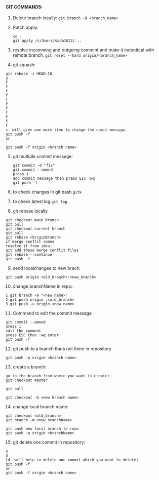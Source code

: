 #### GIT COMMANDS:

1. Delete branch locally:
   ```git branch -D <branch_name>```

2. Patch apply:
   ```cd /c
   cd -
   git apply /c/Users/sada1022/...
   ```
3. resolve incomming and outgoing commint and make it indentical with remote branch.
   ```git reset --hard origin/<branch_name>```

4. git squash:

```
git rebase -i HEAD~10
p
f
f
f
f
f
f
f
f
f
f
f
s- will give one more time to change the comit message.
git push -f
or

git push -f origin <branch name> 
```

5. git multiple commit message:
   ```
   git commit -m "fix"
   git commit --amend
   press i
   add commit message then press Esc :wq
   git push -f
   ```


6. to check changes in git bash
```gitk```

7. to check latest log
```git log```

8. git rebase locally
```
git checkout main branch
git pull
git checkout current branch
git pull
git rebase <OriginBranch>
if merge conflit comes
resolve it from idea.
git add those merge conflit files
git rebase --continue
git push -f
```

9. send localchanges to new brach:
```
git push origin <old_branch>:<new_branch>
```

10. change branchName in repo::
```
1.git branch -m "<new name>"
2.git push origin :<old_branch>
3.git push -u origin <new name>
```

11. Command to edit the commit message
```
git commit --amend
press i
edit the comment
press ESC then :wq enter
git push -f
```

12. git push to a branch thats not there in repository
```
git push -u origin <branch name>
```
13. create a branch:
```
go to the branch from where you want to create:
git checkout master

git pull

git checkout -b <new branch name>
```

14. change local branch name:
```
git checkout <old_branch>
git branch -m <new branchname>

git push new local branch to repo
git push -u origin <branchName>
```
15. git delete one commit in repository:

```git rebase -i HEAD~2
p
d
[d- will help in delete one commit which you want to delete]
git push -f
or
git push -f origin <branch name> 
```

